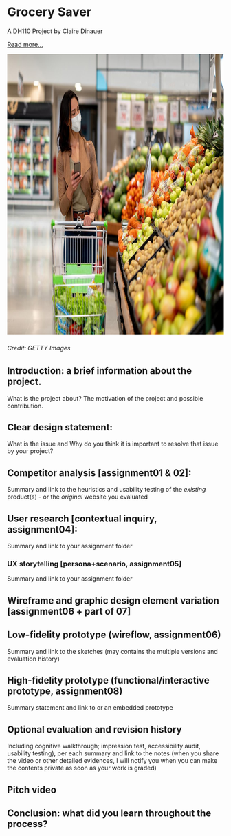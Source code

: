 # Grocery Saver
A DH110 Project by Claire Dinauer

[Read more…](https://clairedinauer.github.io/DH110-Dinauer/assignment8/README.md)

<p align="center">
 <img src="https://github.com/clairedinauer/DH110-Dinauer/blob/main/assignment8/grocerystore.jpg" width="900" height="650">
 </p>
 
###### *Credit: GETTY Images*
 
## Introduction: a brief information about the project. 
What is the project about? The motivation of the project and possible contribution.

## Clear design statement: 
What is the issue and Why do you think it is important to resolve that issue by your project? 

## Competitor analysis [assignment01 & 02]:
Summary and link to the heuristics and usability testing of the *existing* product(s) - or the *original* website you evaluated

## User research [contextual inquiry, assignment04]:
Summary and link to your assignment folder

### UX storytelling [persona+scenario, assignment05]
Summary and link to your assignment folder

## Wireframe and graphic design element variation [assignment06 + part of 07]

## Low-fidelity prototype (wireflow, assignment06)
Summary and link to the sketches (may contains the multiple versions and evaluation history)

## High-fidelity prototype (functional/interactive prototype, assignment08)
Summary statement and link to or an embedded prototype

## Optional evaluation and revision history 
Including cognitive walkthrough; impression test, accessibility audit, usability testing), per each summary and link to the notes (when you share the video or other detailed evidences, I will notify you when you can make the contents private as soon as your work is graded)

## Pitch video 

## Conclusion: what did you learn throughout the process?
